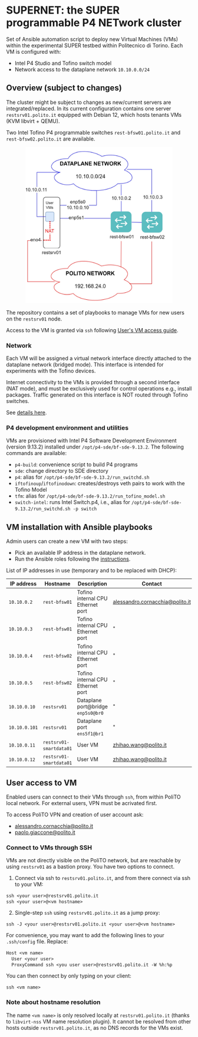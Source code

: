 # SUPERNET: the SUPER programmable P4 NETwork cluster

Set of Ansible automation script to deploy new Virtual Machines (VMs) within the experimental SUPER testbed within Politecnico di Torino. Each VM is configured with:

* Intel P4 Studio and Tofino switch model
* Network access to the dataplane network `10.10.0.0/24`

## Overview (subject to changes)
The cluster might be subject to changes as new/current servers are integrated/replaced. In its current configuration contains one server `restsrv01.polito.it` equipped with Debian 12, which hosts tenants VMs (KVM libvirt + QEMU).

Two Intel Tofino P4 programmable switches `rest-bfsw01.polito.it` and `rest-bfsw02.polito.it`  are available.

<div align="center">
<img src="./.images/topo.jpg" alt="drawing" width="400"/>
</div>


The repository contains a set of playbooks to manage VMs for new users on the `restsrv01` node. 

Access to the VM is granted via `ssh` following [User's VM access guide](#user-access-to-vm).

### Network
Each VM will be assigned a virtual network interface directly attached to the dataplane network (bridged mode). This interface is intended for experiments with the Tofino devices. 

Internet connectivity to the VMs is provided through a second interface (NAT mode), and must be exclusively used for control operations e.g., install packages. Traffic generated on this interface is NOT routed through Tofino switches.

See [details here](./roles/kvm_provision/README.md).

### P4 development environment and utilities
VMs are provisioned with Intel P4 Software Development Environment (version 9.13.2) installed under `/opt/p4-sde/bf-sde-9.13.2`. The following commands are available:

* `p4-build`: convenience script to build P4 programs
* `sde`: change directory to SDE directory
* `p4`: alias for `/opt/p4-sde/bf-sde-9.13.2/run_switchd.sh` 
* `iftofinoup`/`iftofinodown`: creates/destroys veth pairs to work with the Tofino Model
* `tfm`: alias for `/opt/p4-sde/bf-sde-9.13.2/run_tofino_model.sh`
* `switch-intel`: runs Intel Switch.p4, i.e., alias for `/opt/p4-sde/bf-sde-9.13.2/run_switchd.sh -p switch`

## VM installation with Ansible playbooks
Admin users can create a new VM with two steps:

* Pick an available IP address in the dataplane network.
* Run the Ansible roles following the [instructions](playbooks/README.md).

List of IP addresses in use (temporary and to be replaced with DHCP):

| IP address | Hostname | Description | Contact |
| --- | --- | --- | --- |
| `10.10.0.2` | `rest-bfsw01` | Tofino internal CPU Ethernet port | alessandro.cornacchia@polito.it
| `10.10.0.3` | `rest-bfsw01` | Tofino internal CPU Ethernet port | "
| `10.10.0.4` | `rest-bfsw02` | Tofino internal CPU Ethernet port | "
| `10.10.0.5` | `rest-bfsw02` | Tofino internal CPU Ethernet port | "
| `10.10.0.10` | `restsrv01` | Dataplane port@bridge `enp5s0@br0` | "
| `10.10.0.101` | `restsrv01` | Dataplane port `ens5f1@br1` | "
| `10.10.0.11` | `restsrv01-smartdata01` | User VM | zhihao.wang@polito.it
| `10.10.0.12` | `restsrv01-smartdata01` | User VM | zhihao.wang@polito.it


## User access to VM

Enabled users can connect to their VMs through `ssh`, from within PoliTO local network. For external users, VPN must be acrivated first. 

To access PoliTO VPN and creation of user account ask:
* alessandro.cornacchia@polito.it
* paolo.giaccone@polito.it

### Connect to VMs through SSH
VMs are not directly visible on the PoliTO network, but are reachable by using `restsrv01` as a bastion proxy.
You have two options to connect. 

1) Connect via ssh to `restsrv01.polito.it`, and from there connect via ssh to your VM:

```
ssh <your user>@restsrv01.polito.it
ssh <your user>@<vm hostname>
```

2) Single-step `ssh` using `restsrv01.polito.it` as a jump proxy:

```
ssh -J <your user>@restsrv01.polito.it <your user>@<vm hostname>
```

For convenience, you may want to add the following lines to your `.ssh/config` file. Replace:

```
Host <vm name>
  User <your user>
  ProxyCommand ssh <you user user>@restsrv01.polito.it -W %h:%p
```

You can then connect by only typing on your client:
```
ssh <vm name>
```

### Note about hostname resolution
The name `<vm name>` is only resolved locally at `restsrv01.polito.it` (thanks to `libvirt-nss` VM name resolution plugin). It cannot be resolved from other hosts outside `restsrv01.polito.it`, as no DNS records for the VMs exist.